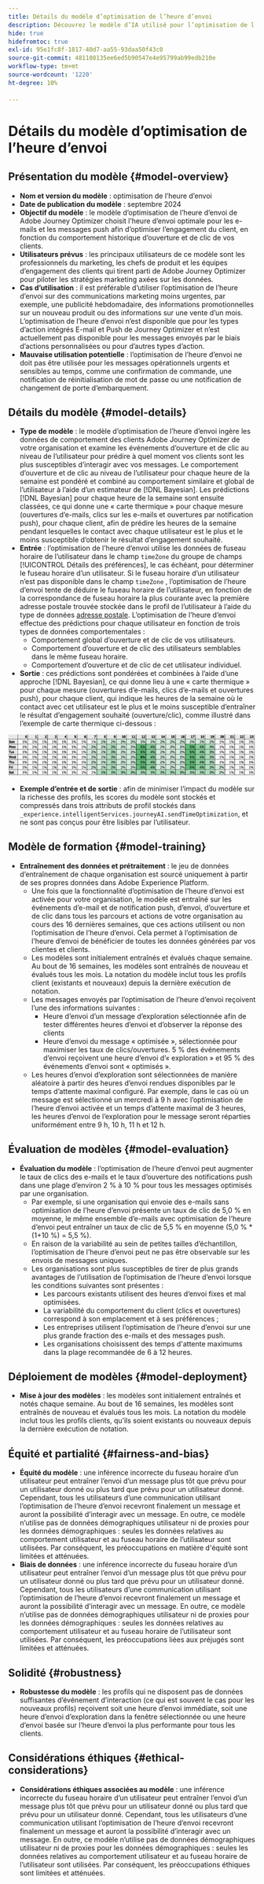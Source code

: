 ```yaml
---
title: Détails du modèle d’optimisation de l’heure d’envoi
description: Découvrez le modèle d’IA utilisé pour l’optimisation de l’heure d’envoi dans Adobe Journey Optimizer.
hide: true
hidefromtoc: true
exl-id: 95e1fc8f-1817-40d7-aa55-93daa50f43c0
source-git-commit: 481108135ee6ed5b90547e4e95799ab99edb210e
workflow-type: tm+mt
source-wordcount: '1220'
ht-degree: 10%

---
```


# Détails du modèle d’optimisation de l’heure d’envoi

## Présentation du modèle {#model-overview}

* **Nom et version du modèle** : optimisation de l’heure d’envoi
* **Date de publication du modèle** : septembre 2024
* **Objectif du modèle** : le modèle d’optimisation de l’heure d’envoi de Adobe Journey Optimizer choisit l’heure d’envoi optimale pour les e-mails et les messages push afin d’optimiser l’engagement du client, en fonction du comportement historique d’ouverture et de clic de vos clients.
* **Utilisateurs prévus** : les principaux utilisateurs de ce modèle sont les professionnels du marketing, les chefs de produit et les équipes d’engagement des clients qui tirent parti de Adobe Journey Optimizer pour piloter les stratégies marketing axées sur les données.
* **Cas d’utilisation** : il est préférable d’utiliser l’optimisation de l’heure d’envoi sur des communications marketing moins urgentes, par exemple, une publicité hebdomadaire, des informations promotionnelles sur un nouveau produit ou des informations sur une vente d’un mois. L’optimisation de l’heure d’envoi n’est disponible que pour les types d’action intégrés E-mail et Push de Journey Optimizer et n’est actuellement pas disponible pour les messages envoyés par le biais d’actions personnalisées ou pour d’autres types d’action.
* **Mauvaise utilisation potentielle** : l’optimisation de l’heure d’envoi ne doit pas être utilisée pour les messages opérationnels urgents et sensibles au temps, comme une confirmation de commande, une notification de réinitialisation de mot de passe ou une notification de changement de porte d’embarquement.

## Détails du modèle {#model-details}

* **Type de modèle** : le modèle d’optimisation de l’heure d’envoi ingère les données de comportement des clients Adobe Journey Optimizer de votre organisation et examine les événements d’ouverture et de clic au niveau de l’utilisateur pour prédire à quel moment vos clients sont les plus susceptibles d’interagir avec vos messages. Le comportement d’ouverture et de clic au niveau de l’utilisateur pour chaque heure de la semaine est pondéré et combiné au comportement similaire et global de l’utilisateur à l’aide d’un estimateur de [!DNL Bayesian]. Les prédictions [!DNL Bayesian] pour chaque heure de la semaine sont ensuite classées, ce qui donne une « carte thermique » pour chaque mesure (ouvertures d’e-mails, clics sur les e-mails et ouvertures par notification push), pour chaque client, afin de prédire les heures de la semaine pendant lesquelles le contact avec chaque utilisateur est le plus et le moins susceptible d’obtenir le résultat d’engagement souhaité.
* **Entrée** : l’optimisation de l’heure d’envoi utilise les données de fuseau horaire de l’utilisateur dans le champ `timeZone` du groupe de champs [!UICONTROL Détails des préférences], le cas échéant, pour déterminer le fuseau horaire d’un utilisateur. Si le fuseau horaire d’un utilisateur n’est pas disponible dans le champ `timeZone` , l’optimisation de l’heure d’envoi tente de déduire le fuseau horaire de l’utilisateur, en fonction de la correspondance de fuseau horaire la plus courante avec la première adresse postale trouvée stockée dans le profil de l’utilisateur à l’aide du type de données [adresse postale](../../../xdm/data-types/postal-address.md). L’optimisation de l’heure d’envoi effectue des prédictions pour chaque utilisateur en fonction de trois types de données comportementales :
   * Comportement global d’ouverture et de clic de vos utilisateurs.
   * Comportement d’ouverture et de clic des utilisateurs semblables dans le même fuseau horaire.
   * Comportement d’ouverture et de clic de cet utilisateur individuel.
* **Sortie** : ces prédictions sont pondérées et combinées à l’aide d’une approche [!DNL Bayesian], ce qui donne lieu à une « carte thermique » pour chaque mesure (ouvertures d’e-mails, clics d’e-mails et ouvertures push), pour chaque client, qui indique les heures de la semaine où le contact avec cet utilisateur est le plus et le moins susceptible d’entraîner le résultat d’engagement souhaité (ouverture/clic), comme illustré dans l’exemple de carte thermique ci-dessous :

![Carte thermique d’optimisation de l’heure d’envoi.](../../images/models/send-time-optimization.png)

* **Exemple d’entrée et de sortie** : afin de minimiser l’impact du modèle sur la richesse des profils, les scores du modèle sont stockés et compressés dans trois attributs de profil stockés dans `_experience.intelligentServices.journeyAI.sendTimeOptimization`, et ne sont pas conçus pour être lisibles par l’utilisateur.

## Modèle de formation {#model-training}

* **Entraînement des données et prétraitement** : le jeu de données d’entraînement de chaque organisation est sourcé uniquement à partir de ses propres données dans Adobe Experience Platform.
   * Une fois que la fonctionnalité d’optimisation de l’heure d’envoi est activée pour votre organisation, le modèle est entraîné sur les événements d’e-mail et de notification push, d’envoi, d’ouverture et de clic dans tous les parcours et actions de votre organisation au cours des 16 dernières semaines, que ces actions utilisent ou non l’optimisation de l’heure d’envoi. Cela permet à l’optimisation de l’heure d’envoi de bénéficier de toutes les données générées par vos clientes et clients.
   * Les modèles sont initialement entraînés et évalués chaque semaine. Au bout de 16 semaines, les modèles sont entraînés de nouveau et évalués tous les mois. La notation du modèle inclut tous les profils client (existants et nouveaux) depuis la dernière exécution de notation.
   * Les messages envoyés par l’optimisation de l’heure d’envoi reçoivent l’une des informations suivantes :
      * Heure d’envoi d’un message d’exploration sélectionnée afin de tester différentes heures d’envoi et d’observer la réponse des clients
      * Heure d’envoi du message « optimisée », sélectionnée pour maximiser les taux de clics/ouvertures. 5 % des événements d’envoi reçoivent une heure d’envoi d’« exploration » et 95 % des événements d’envoi sont « optimisés ».
   * Les heures d’envoi d’exploration sont sélectionnées de manière aléatoire à partir des heures d’envoi rendues disponibles par le temps d’attente maximal configuré. Par exemple, dans le cas où un message est sélectionné un mercredi à 9 h avec l’optimisation de l’heure d’envoi activée et un temps d’attente maximal de 3 heures, les heures d’envoi de l’exploration pour le message seront réparties uniformément entre 9 h, 10 h, 11 h et 12 h.

## Évaluation de modèles {#model-evaluation}

* **Évaluation du modèle** : l’optimisation de l’heure d’envoi peut augmenter le taux de clics des e-mails et le taux d’ouverture des notifications push dans une plage d’environ 2 % à 10 % pour tous les messages optimisés par une organisation.
   * Par exemple, si une organisation qui envoie des e-mails sans optimisation de l’heure d’envoi présente un taux de clic de 5,0 % en moyenne, le même ensemble d’e-mails avec optimisation de l’heure d’envoi peut entraîner un taux de clic de 5,5 % en moyenne (5,0 % * (1+10 %) = 5,5 %).
   * En raison de la variabilité au sein de petites tailles d’échantillon, l’optimisation de l’heure d’envoi peut ne pas être observable sur les envois de messages uniques.
   * Les organisations sont plus susceptibles de tirer de plus grands avantages de l’utilisation de l’optimisation de l’heure d’envoi lorsque les conditions suivantes sont présentes :
      * Les parcours existants utilisent des heures d’envoi fixes et mal optimisées.
      * La variabilité du comportement du client (clics et ouvertures) correspond à son emplacement et à ses préférences ;
      * Les entreprises utilisent l’optimisation de l’heure d’envoi sur une plus grande fraction des e-mails et des messages push.
      * Les organisations choisissent des temps d&#39;attente maximums dans la plage recommandée de 6 à 12 heures.

## Déploiement de modèles {#model-deployment}

* **Mise à jour des modèles** : les modèles sont initialement entraînés et notés chaque semaine. Au bout de 16 semaines, les modèles sont entraînés de nouveau et évalués tous les mois. La notation du modèle inclut tous les profils clients, qu’ils soient existants ou nouveaux depuis la dernière exécution de notation.

## Équité et partialité {#fairness-and-bias}

* **Équité du modèle** : une inférence incorrecte du fuseau horaire d’un utilisateur peut entraîner l’envoi d’un message plus tôt que prévu pour un utilisateur donné ou plus tard que prévu pour un utilisateur donné. Cependant, tous les utilisateurs d’une communication utilisant l’optimisation de l’heure d’envoi recevront finalement un message et auront la possibilité d’interagir avec un message. En outre, ce modèle n’utilise pas de données démographiques utilisateur ni de proxies pour les données démographiques : seules les données relatives au comportement utilisateur et au fuseau horaire de l’utilisateur sont utilisées. Par conséquent, les préoccupations en matière d&#39;équité sont limitées et atténuées.
* **Biais de données** : une inférence incorrecte du fuseau horaire d’un utilisateur peut entraîner l’envoi d’un message plus tôt que prévu pour un utilisateur donné ou plus tard que prévu pour un utilisateur donné. Cependant, tous les utilisateurs d’une communication utilisant l’optimisation de l’heure d’envoi recevront finalement un message et auront la possibilité d’interagir avec un message. En outre, ce modèle n’utilise pas de données démographiques utilisateur ni de proxies pour les données démographiques : seules les données relatives au comportement utilisateur et au fuseau horaire de l’utilisateur sont utilisées. Par conséquent, les préoccupations liées aux préjugés sont limitées et atténuées.

## Solidité {#robustness}

* **Robustesse du modèle** : les profils qui ne disposent pas de données suffisantes d’événement d’interaction (ce qui est souvent le cas pour les nouveaux profils) reçoivent soit une heure d’envoi immédiate, soit une heure d’envoi d’exploration dans la fenêtre sélectionnée ou une heure d’envoi basée sur l’heure d’envoi la plus performante pour tous les clients.

## Considérations éthiques {#ethical-considerations}

* **Considérations éthiques associées au modèle** : une inférence incorrecte du fuseau horaire d’un utilisateur peut entraîner l’envoi d’un message plus tôt que prévu pour un utilisateur donné ou plus tard que prévu pour un utilisateur donné. Cependant, tous les utilisateurs d’une communication utilisant l’optimisation de l’heure d’envoi recevront finalement un message et auront la possibilité d’interagir avec un message. En outre, ce modèle n’utilise pas de données démographiques utilisateur ni de proxies pour les données démographiques : seules les données relatives au comportement utilisateur et au fuseau horaire de l’utilisateur sont utilisées. Par conséquent, les préoccupations éthiques sont limitées et atténuées.
